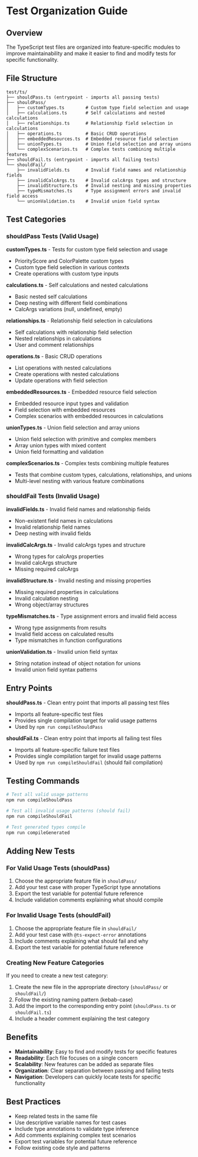 # Test Organization Guide

## Overview

The TypeScript test files are organized into feature-specific modules to improve maintainability and make it easier to find and modify tests for specific functionality.

## File Structure

```
test/ts/
├── shouldPass.ts (entrypoint - imports all passing tests)
├── shouldPass/
│   ├── customTypes.ts        # Custom type field selection and usage
│   ├── calculations.ts       # Self calculations and nested calculations
│   ├── relationships.ts      # Relationship field selection in calculations
│   ├── operations.ts         # Basic CRUD operations
│   ├── embeddedResources.ts  # Embedded resource field selection
│   ├── unionTypes.ts         # Union field selection and array unions
│   └── complexScenarios.ts   # Complex tests combining multiple features
├── shouldFail.ts (entrypoint - imports all failing tests)
└── shouldFail/
    ├── invalidFields.ts      # Invalid field names and relationship fields
    ├── invalidCalcArgs.ts    # Invalid calcArgs types and structure
    ├── invalidStructure.ts   # Invalid nesting and missing properties
    ├── typeMismatches.ts     # Type assignment errors and invalid field access
    └── unionValidation.ts    # Invalid union field syntax
```

## Test Categories

### shouldPass Tests (Valid Usage)

**customTypes.ts** - Tests for custom type field selection and usage
- PriorityScore and ColorPalette custom types
- Custom type field selection in various contexts
- Create operations with custom type inputs

**calculations.ts** - Self calculations and nested calculations
- Basic nested self calculations
- Deep nesting with different field combinations
- CalcArgs variations (null, undefined, empty)

**relationships.ts** - Relationship field selection in calculations
- Self calculations with relationship field selection
- Nested relationships in calculations
- User and comment relationships

**operations.ts** - Basic CRUD operations
- List operations with nested calculations
- Create operations with nested calculations
- Update operations with field selection

**embeddedResources.ts** - Embedded resource field selection
- Embedded resource input types and validation
- Field selection with embedded resources
- Complex scenarios with embedded resources in calculations

**unionTypes.ts** - Union field selection and array unions
- Union field selection with primitive and complex members
- Array union types with mixed content
- Union field formatting and validation

**complexScenarios.ts** - Complex tests combining multiple features
- Tests that combine custom types, calculations, relationships, and unions
- Multi-level nesting with various feature combinations

### shouldFail Tests (Invalid Usage)

**invalidFields.ts** - Invalid field names and relationship fields
- Non-existent field names in calculations
- Invalid relationship field names
- Deep nesting with invalid fields

**invalidCalcArgs.ts** - Invalid calcArgs types and structure
- Wrong types for calcArgs properties
- Invalid calcArgs structure
- Missing required calcArgs

**invalidStructure.ts** - Invalid nesting and missing properties
- Missing required properties in calculations
- Invalid calculation nesting
- Wrong object/array structures

**typeMismatches.ts** - Type assignment errors and invalid field access
- Wrong type assignments from results
- Invalid field access on calculated results
- Type mismatches in function configurations

**unionValidation.ts** - Invalid union field syntax
- String notation instead of object notation for unions
- Invalid union field syntax patterns

## Entry Points

**shouldPass.ts** - Clean entry point that imports all passing test files
- Imports all feature-specific test files
- Provides single compilation target for valid usage patterns
- Used by `npm run compileShouldPass`

**shouldFail.ts** - Clean entry point that imports all failing test files
- Imports all feature-specific failure test files
- Provides single compilation target for invalid usage patterns
- Used by `npm run compileShouldFail` (should fail compilation)

## Testing Commands

```bash
# Test all valid usage patterns
npm run compileShouldPass

# Test all invalid usage patterns (should fail)
npm run compileShouldFail

# Test generated types compile
npm run compileGenerated
```

## Adding New Tests

### For Valid Usage Tests (shouldPass)

1. Choose the appropriate feature file in `shouldPass/`
2. Add your test case with proper TypeScript type annotations
3. Export the test variable for potential future reference
4. Include validation comments explaining what should compile

### For Invalid Usage Tests (shouldFail)

1. Choose the appropriate feature file in `shouldFail/`
2. Add your test case with `@ts-expect-error` annotations
3. Include comments explaining what should fail and why
4. Export the test variable for potential future reference

### Creating New Feature Categories

If you need to create a new test category:

1. Create the new file in the appropriate directory (`shouldPass/` or `shouldFail/`)
2. Follow the existing naming pattern (kebab-case)
3. Add the import to the corresponding entry point (`shouldPass.ts` or `shouldFail.ts`)
4. Include a header comment explaining the test category

## Benefits

- **Maintainability**: Easy to find and modify tests for specific features
- **Readability**: Each file focuses on a single concern
- **Scalability**: New features can be added as separate files
- **Organization**: Clear separation between passing and failing tests
- **Navigation**: Developers can quickly locate tests for specific functionality

## Best Practices

- Keep related tests in the same file
- Use descriptive variable names for test cases
- Include type annotations to validate type inference
- Add comments explaining complex test scenarios
- Export test variables for potential future reference
- Follow existing code style and patterns